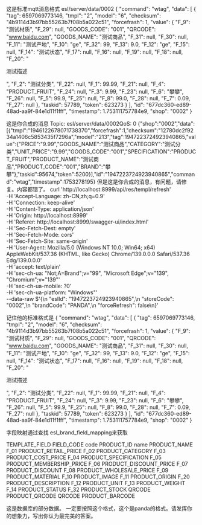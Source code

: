 这是标准mqtt消息格式
esl/server/data/0002
{
  "command": "wtag",
  "data": [
    {
      "tag": 6597069773146,
      "tmpl": "2",
      "model": "6",
      "checksum": "4b9114d3b97bb55263b7f08b5a022c51",
      "forcefrash": 1,
      "value": {
        "F_9": "测试材质",
        "F_29": null,
        "GOODS_CODE": "001",
        "QRCODE": "www.baidu.com",
        "GOODS_NAME": "测试商品",
        "F_31": null,
        "F_30": null,
        "F_11": "测试产地",
        "F_10": "ge",
        "F_32": 99,
        "F_13": 9.0,
        "F_12": "ge",
        "F_15": null,
        "F_14": "测试状态",
        "F_17": null,
        "F_16": null,
        "F_19": null,
        "F_18": null,
        "F_20": "<p>测试描述</p>",
        "F_2": "测试分类",
        "F_22": null,
        "F_1": 99.99,
        "F_21": null,
        "F_4": "PRODUCT_FRUIT",
        "F_24": null,
        "F_3": 9.99,
        "F_23": null,
        "F_6": "攀攀",
        "F_26": null,
        "F_5": 99.9,
        "F_25": null,
        "F_8": 99.0,
        "F_28": null,
        "F_7": 0.09,
        "F_27": null
      },
      "taskid": 57789,
      "token": 623273
    }
  ],
  "id": "677dc360-ed89-48ad-aa9f-84e1d11f1fff",
  "timestamp": 1.753111757784e9,
  "shop": "0002"
}

这是你合成的消息
Topic: esl/server/data/0002QoS: 0
{"shop":"0002","data":[{"tmpl":"1946122678071738370","forcefrash":1,"checksum":"12780dc2f9234a1406c5853435f7296a","model":"213","tag":1947223724923940865,"value":{"PRICE":"9.99","GOODS_NAME":"测试商品","CATEGORY":"测试分类","UNIT_PRICE":"9.99","GOODS_CODE":"001","SPECIFICATION":"PRODUCT_FRUIT","PRODUCT_NAME":"测试商品","PRODUCT_CODE":"001","BRAND":"攀攀"},"taskid":95674,"token":5200}],"id":"1947223724923940865","command":"wtag","timestamp":1753278195}
但是这是你合成的消息，有问题，请修复。内容都错了。
curl 'http://localhost:8999/api/res/templ/refresh' \
  -H 'Accept-Language: zh-CN,zh;q=0.9' \
  -H 'Connection: keep-alive' \
  -H 'Content-Type: application/json' \
  -H 'Origin: http://localhost:8999' \
  -H 'Referer: http://localhost:8999/swagger-ui/index.html' \
  -H 'Sec-Fetch-Dest: empty' \
  -H 'Sec-Fetch-Mode: cors' \
  -H 'Sec-Fetch-Site: same-origin' \
  -H 'User-Agent: Mozilla/5.0 (Windows NT 10.0; Win64; x64) AppleWebKit/537.36 (KHTML, like Gecko) Chrome/139.0.0.0 Safari/537.36 Edg/139.0.0.0' \
  -H 'accept: text/plain' \
  -H 'sec-ch-ua: "Not;A=Brand";v="99", "Microsoft Edge";v="139", "Chromium";v="139"' \
  -H 'sec-ch-ua-mobile: ?0' \
  -H 'sec-ch-ua-platform: "Windows"' \
  --data-raw $'{\n  "eslId": "1947223724923940865",\n  "storeCode": "0002",\n  "brandCode": "PANDA",\n  "forceRefresh": false\n}'


  记住他的标准格式是
  {
  "command": "wtag",
  "data": [
    {
      "tag": 6597069773146,
      "tmpl": "2",
      "model": "6",
      "checksum": "4b9114d3b97bb55263b7f08b5a022c51",
      "forcefrash": 1,
      "value": {
        "F_9": "测试材质",
        "F_29": null,
        "GOODS_CODE": "001",
        "QRCODE": "www.baidu.com",
        "GOODS_NAME": "测试商品",
        "F_31": null,
        "F_30": null,
        "F_11": "测试产地",
        "F_10": "ge",
        "F_32": 99,
        "F_13": 9.0,
        "F_12": "ge",
        "F_15": null,
        "F_14": "测试状态",
        "F_17": null,
        "F_16": null,
        "F_19": null,
        "F_18": null,
        "F_20": "<p>测试描述</p>",
        "F_2": "测试分类",
        "F_22": null,
        "F_1": 99.99,
        "F_21": null,
        "F_4": "PRODUCT_FRUIT",
        "F_24": null,
        "F_3": 9.99,
        "F_23": null,
        "F_6": "攀攀",
        "F_26": null,
        "F_5": 99.9,
        "F_25": null,
        "F_8": 99.0,
        "F_28": null,
        "F_7": 0.09,
        "F_27": null
      },
      "taskid": 57789,
      "token": 623273
    }
  ],
  "id": "677dc360-ed89-48ad-aa9f-84e1d11f1fff",
  "timestamp": 1.753111757784e9,
  "shop": "0002"
}

字段映射通过查找
esl_brand_field_mapping来获取

TEMPLATE_FIELD FIELD_CODE
code	PRODUCT_ID
name	PRODUCT_NAME
F_01	PRODUCT_RETAIL_PRICE
F_02	PRODUCT_CATEGORY
F_03	PRODUCT_COST_PRICE
F_04	PRODUCT_SPECIFICATION
F_05	PRODUCT_MEMBERSHIP_PRICE
F_06	PRODUCT_DISCOUNT_PRICE
F_07	PRODUCT_DISCOUNT
F_08	PRODUCT_WHOLESALE_PRICE
F_09	PRODUCT_MATERIAL
F_10	PRODUCT_IMAGE
F_11	PRODUCT_ORIGIN
F_20	PRODUCT_DESCRIPTION
F_12	PRODUCT_UNIT
F_13	PRODUCT_WEIGHT
F_14	PRODUCT_STATUS
F_32	PRODUCT_STOCK
QRCODE	PRODUCT_QRCODE
QRCODE	PRODUCT_BARCODE

这是数据库的部分数据。
一定要按照这个格式，这个是panda的格式。请发挥你的想象力，写出你认为最完美的答案。

